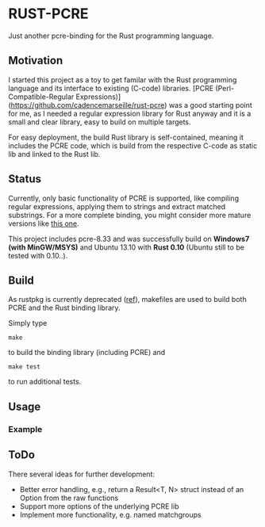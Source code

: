 # RUST-PCRE

Just another pcre-binding for the Rust programming language.

## Motivation

I started this project as a toy to get familar with the Rust programming language and its interface to existing (C-code) libraries.
[PCRE (Perl-Compatible-Regular Expressions)] (https://github.com/cadencemarseille/rust-pcre) was a good starting point for me, as I needed a regular expression library for Rust anyway and it is a small and clear library, easy to build on multiple targets.

For easy deployment, the build Rust library is self-contained, meaning it includes the PCRE code, which is build from the respective C-code as static lib and linked to the Rust lib.

## Status

Currently, only basic functionality of PCRE is supported, like compiling regular expressions, applying them to strings and extract matched substrings. For a more complete binding, you might consider more mature versions like [this one](https://github.com/cadencemarseille/rust-pcre).

This project includes pcre-8.33 and was successfully build on **Windows7 (with MinGW/MSYS)** and Ubuntu 13.10 with **Rust 0.10** (Ubuntu still to be tested with 0.10..).

## Build

As rustpkg is currently deprecated ([ref](https://mail.mozilla.org/pipermail/rust-dev/2014-January/008224.html)), makefiles are used to build both PCRE and the Rust binding library.

Simply type 
```
make
```
to build the binding library (including PCRE) and
```
make test
```
to run additional tests.

## Usage

### Example

## ToDo

There several ideas for further development:
* Better error handling, e.g., return a Result<T, N> struct instead of an Option<T> from the raw functions
* Support more options of the underlying PCRE lib
* Implement more functionality, e.g. named matchgroups



